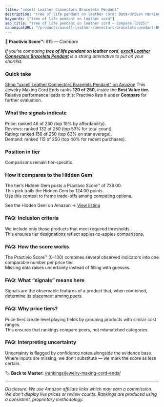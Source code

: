 ```yaml
---
title: "uxcell Leather Connectors Bracelets Pendant"
description: "tree of life pendant on leather cord: Data-driven ranking using the Practivio Score™. Positioned by quality, value, demand, findability, momentum."
keywords: ["tree of life pendant on leather cord"]
seo_title: "tree of life pendant on leather cord — Compare (2025)"
canonicalURL: "/products/uxcell-leather-connectors-bracelets-pendant-B0D6B346T4/"
---
```


**🛒 Practivio Score™:** 615 — _Compare_


*If you're comparing **tree of life pendant on leather cord**, **[uxcell Leather Connectors Bracelets Pendant](https://www.amazon.com/dp/B0D6B346T4?tag=practivio-20)** is a strong alternative to put on your shortlist.*
### Quick take
[Shop “uxcell Leather Connectors Bracelets Pendant” on Amazon](https://www.amazon.com/dp/B0D6B346T4?tag=practivio-20)
This Jewelry Making Cord Ends ranks **120 of 250**, inside the **Best Value tier**.  
Relative performance leads to this: Practivio lists it under **Compare** for further evaluation.

### What the signals indicate
Price: ranked 46 of 250 (top 19% by affordability).  
Reviews: ranked 132 of 250 (top 53% for total count).  
Rating: ranked 156 of 250 (top 63% on star average).  
Demand: ranked 115 of 250 (top 46% for recent purchases).

### Position in tier
Comparisons remain tier-specific.

### How it compares to the Hidden Gem
The tier’s Hidden Gem posts a Practivio Score™ of 739.00.  
This pick trails the Hidden Gem by 124.00 points.  
Use this context to frame trade-offs among competing options.  

See the Hidden Gem on Amazon → [View listing](https://www.amazon.com/dp/B0BD5GHXF7?tag=practivio-20)

### FAQ: Inclusion criteria
We include only those products that meet required thresholds.  
This ensures tier designations reflect apples-to-apples comparisons.

### FAQ: How the score works
The Practivio Score™ (0–100) combines several observed indicators into one comparable number per price tier.  
Missing data raises uncertainty instead of filling with guesses.

### FAQ: What “signals” means here
Signals are the observable features of a product that, when combined, determine its placement among peers.

### FAQ: Why price tiers?
Price tiers create level playing fields by grouping products with similar cost ranges.  
This ensures that rankings compare peers, not mismatched categories.

### FAQ: Interpreting uncertainty
Uncertainty is flagged by confidence notes alongside the evidence base.  
Where inputs are missing, we don’t substitute — we mark the score as less certain.

<!-- Missing template for Compare/CompareWithinPriceClass -->


🏷️ **Back to Master:** [/rankings/jewelry-making-cord-ends/](/rankings/jewelry-making-cord-ends/)

---
_Disclosure: We use Amazon affiliate links which may earn a commission. We don’t display live prices or review counts. Rankings are produced using a consistent, proprietary methodology._
